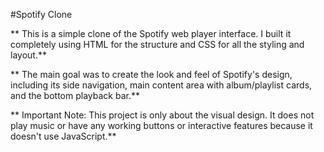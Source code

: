 #Spotify Clone

** This is a simple clone of the Spotify web player interface. I built it completely using HTML for the structure and CSS for all the styling and layout.**

** The main goal was to create the look and feel of Spotify's design, including its side navigation, main content area with album/playlist cards, and the bottom playback bar.**

** Important Note: This project is only about the visual design. It does not play music or have any working buttons or interactive features because it doesn't use JavaScript.**
